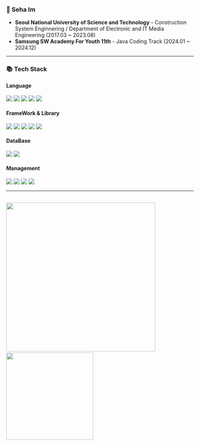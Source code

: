 ### 👋 Seha Im
- **Seoul National University of Science and Technology** - Construction System Enginnering / Department of Electronic and IT Media Engineering (2017.03 ~ 2023.08)
- **Samsung SW Academy For Youth 11th** - Java Coding Track (2024.01 ~ 2024.12)

---

### 📚 Tech Stack
#### Language
<img src="https://img.shields.io/badge/Java-007396?&logo=Java&logoColor=white"/> <img src="https://img.shields.io/badge/JavaScript-F7DF1E?&logo=javascript&logoColor=white"/> <img src="https://img.shields.io/badge/TypeScript-3178C6?&logo=typescript&logoColor=white"/> <img src="https://img.shields.io/badge/-HTML5-E34F26?&logo=html5&logoColor=white"/> <img src="https://img.shields.io/badge/-CSS3-1572B6?&logo=css3&logoColor=white"/>

#### FrameWork & Library
<img src="https://img.shields.io/badge/Spring-6DB33F?&logo=Spring&logoColor=white"/> <img src="https://img.shields.io/badge/SpringBoot-6DB33F?style=flat&logo=springboot&logoColor=white"/> <img src="https://img.shields.io/badge/React-61DAFB?style=flat&logo=React&logoColor=black"/> <img src="https://img.shields.io/badge/Next.js-000000?&logo=next.js&logoColor=white"/>
 <img src="https://img.shields.io/badge/-Vue.js-4FC08D?&logo=vue.js&logoColor=white"/>

#### DataBase
<img src="https://img.shields.io/badge/MySQL-4479A1?&logo=MySQL&logoColor=white"/> <img src="https://img.shields.io/badge/Oracle-F80000?&logo=Oracle&logoColor=white"/>

#### Management
<img src="https://img.shields.io/badge/Git-F05032?&logo=Git&logoColor=white"/> <img src="https://img.shields.io/badge/GitHub-181717?&logo=GitHub&logoColor=white"/> <img src="https://img.shields.io/badge/GitLab-FCA121?&logo=GitLab&logoColor=white"/> <img src="https://img.shields.io/badge/Jira-0052CC?&logo=Jira&logoColor=white"/> 

---
<br>
<div>
<img src="https://github-readme-stats.vercel.app/api?username=sehaim&show_icons=true&theme=radical" width=400px/> &nbsp;
<img src="https://github-readme-stats.vercel.app/api/top-langs/?username=sehaim&layout=compact&langs_count=10" width=234px/>
</div>
